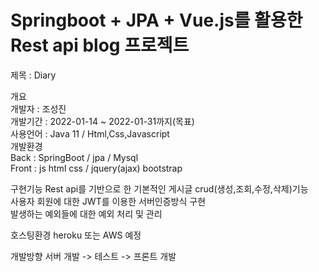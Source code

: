 # Springboot + JPA + Vue.js를 활용한 Rest api blog 프로젝트

제목 : Diary

개요  
개발자 : 조성진   
개발기간 : 2022-01-14 ~ 2022-01-31까지(목표)   
사용언어 : Java 11 / Html,Css,Javascript   
개발환경     
Back : SpringBoot / jpa / Mysql   
Front : js html css / jquery(ajax) bootstrap  	     

구현기능
Rest api를 기반으로 한 기본적인 게시글 crud(생성,조회,수정,삭제)기능   
사용자 회원에 대한 JWT를 이용한 서버인증방식 구현  
발생하는 예외들에 대한 예외 처리 및 관리   

호스팅환경
heroku 또는 AWS 예정

개발방향
서버 개발 -> 테스트 -> 프론트 개발
